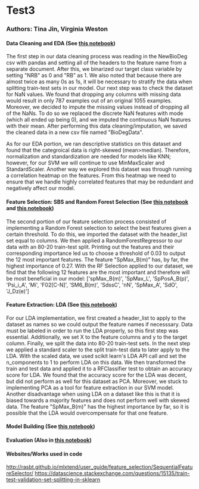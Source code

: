 # Test3

### Authors: Tina Jin, Virginia Weston

#### Data Cleaning and EDA (See [this notebook](Cleaning_EDA.ipynb))
The first step in our data cleaning process was reading in the NewBioDeg csv with pandas and setting all of the headers to the feature name from a separate document. After this, we binarized our target class variable by setting "NRB" as 0 and "RB" as 1. We also noted that because there are almost twice as many 0s as 1s, it will be necessary to stratify the data when splitting train-test sets in our model. Our next step was to check the dataset for NaN values. We found that dropping any columns with missing data would result in only 787 examples out of an original 1055 examples. Moreover, we decided to impute the missing values instead of dropping all of the NaNs. To do so we replaced the discrete NaN features with mode (which all ended up being 0), and we imputed the continuous NaN features with their mean. After performing this data cleaning/imputation, we saved the cleaned data in a new csv file named "BioDegData". 

As for our EDA portion, we ran descriptive statistics on this dataset and found that the categroical data is right-skewed (mean>median). Therefore, normalization and standardization are needed for models like KNN; however, for our SVM we will continue to use MinMaxScaler and StandardScaler. Another way we explored this dataset was through running a correlation heatmap on the features. From this heatmap we need to ensure that we handle highly correlated features that may be redundant and negatively affect our model.


#### Feature Selection: SBS and Random Forest Selection (See [this notebook](SBS.ipynb) and [this notebook](RF_Selection.ipynb))




The second portion of our feature selection process consisted of implementing a Random Forest selection to select the best features given a certain threshold. To do this, we imported the dataset with the header_list set equal to columns. We then applied a RandomForestRegressor to our data with an 80-20 train-test split. Printing out the features and their corresponding importance led us to choose a threshold of 0.03 to output the 12 most important features. The feature "SpMax_B(m)" has, by far, the highest importance of 0.27. With the RF Selection applied to our dataset, we find that the following 12 features are the most important and therefore will be most beneficial in our model: ['spMax_B(m)', 'SpMax_L', 'SpPosA_B(p)', 'Psi_i_A', 'Mi', 'F02[C-N]', 'SM6_B(m)', 'SdssC', 'nN', 'SpMax_A', 'SdO', 'J_Dz(e)']



#### Feature Extraction: LDA (See [this notebook](LDA.ipynb))
For our LDA implementation, we first created a header_list to apply to the dataset as names so we could output the feature names if necesssary. Data must be labeled in order to run the LDA properly, so this first step was essential. Additionally, we set X to the feature columns and y to the target column. Finally, we split the data into 80-20 train-test sets. In the next step we applied a standard scaler to the split train-test data to later apply to the LDA. With the scaled data, we used scikit learn's LDA API call and set the n_components to 1 to perform LDA on this data. We then transformed the train and test data and applied it to a RFClassifier test to obtain an accuracy score for LDA. We found that the accuracy score for the LDA was decent, but did not perform as well for this dataset as PCA. Moreover, we stuck to implementing PCA as a tool for feature extraction in our SVM model. Another disadvantage when using LDA on a dataset like this is that it is biased towards a majority features and does not perform well with skewed data. The feature "SpMax_B(m)" has the highest importance by far, so it is possible that the LDA would overcompensate for that one feature. 


#### Model Building (See [this notebook](SVM_Evaluation.ipynb))



#### Evaluation (Also in [this notebook](SVM_Evaluation.ipynb))

#### Websites/Works used in code
http://rasbt.github.io/mlxtend/user_guide/feature_selection/SequentialFeatureSelector/
https://datascience.stackexchange.com/questions/15135/train-test-validation-set-splitting-in-sklearn
